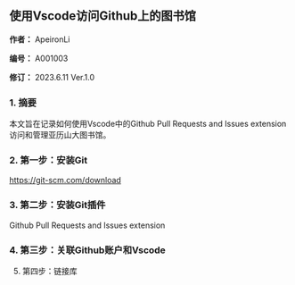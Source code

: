 ## 使用Vscode访问Github上的图书馆

**作者：** ApeironLi

**编号：** A001003

**修订：** 2023.6.11 Ver.1.0

### 1. 摘要

本文旨在记录如何使用Vscode中的Github Pull Requests and Issues extension访问和管理亚历山大图书馆。

### 2. 第一步：安装Git

https://git-scm.com/download

### 3. 第二步：安装Git插件

Github Pull Requests and Issues extension

### 4. 第三步：关联Github账户和Vscode

5. 第四步：链接库
